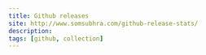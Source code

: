 ```yaml
---
title: Github releases
site: http://www.somsubhra.com/github-release-stats/
description: 
tags: [github, collection]
---
```

